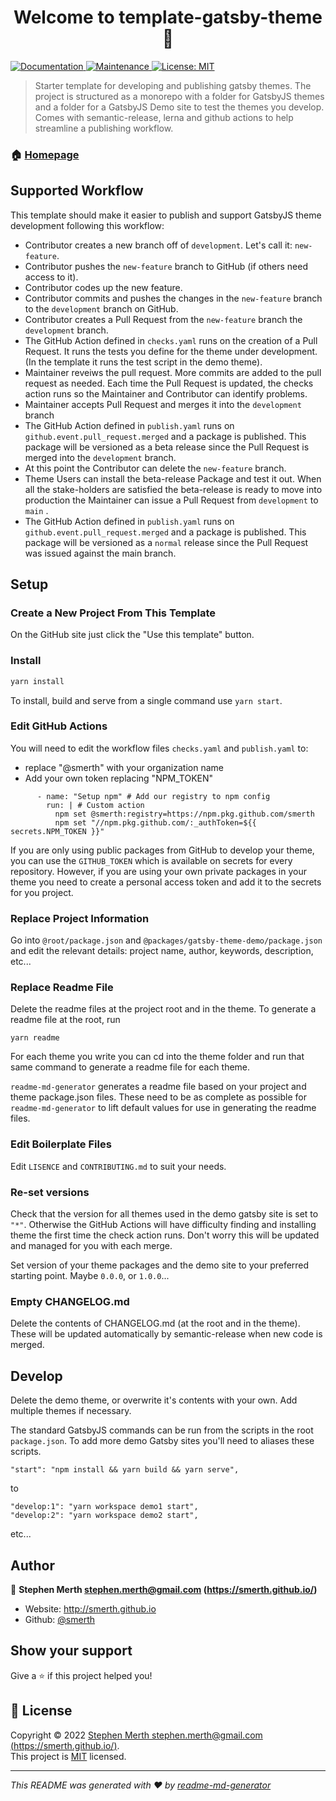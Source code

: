 <h1 align="center">Welcome to template-gatsby-theme 👋</h1>
<p>
  <a href="https://github.com/smerth/template-gatsby-theme#readme" target="_blank">
    <img alt="Documentation" src="https://img.shields.io/badge/documentation-yes-brightgreen.svg" />
  </a>
  <a href="https://github.com/smerth/template-gatsby-theme/graphs/commit-activity" target="_blank">
    <img alt="Maintenance" src="https://img.shields.io/badge/Maintained%3F-yes-green.svg" />
  </a>
  <a href="https://github.com/smerth/template-gatsby-theme/blob/master/LICENSE" target="_blank">
    <img alt="License: MIT" src="https://img.shields.io/github/license/smerth/template-gatsby-theme" />
  </a>
</p>

> Starter template for developing and publishing gatsby themes. The project is structured as a monorepo with a folder for GatsbyJS themes and a folder for a GatsbyJS Demo site to test the themes you develop. Comes with semantic-release, lerna and github actions to help streamline a publishing workflow.

### 🏠 [Homepage](https://github.com/smerth/template-gatsby-theme#readme)

## Supported Workflow

This template should make it easier to publish and support GatsbyJS theme development following this workflow:

- Contributor creates a new branch off of  `development`.  Let's call it: `new-feature`.
- Contributor pushes the `new-feature` branch to GitHub (if others need access to it).  
- Contributor codes up the new feature.
- Contributor commits and pushes the changes in the `new-feature` branch to the `development` branch on GitHub.  
- Contributor creates a Pull Request from the `new-feature` branch the `development` branch.
- The GitHub Action defined in `checks.yaml` runs on the creation of a Pull Request.  It runs the tests you define for the theme under development. (In the template it runs the test script in the demo theme).
- Maintainer reveiws the pull request.  More commits are added to the pull request as needed.  Each time the Pull Request is updated, the checks action runs so the Maintainer and Contributor can identify problems.
- Maintainer accepts Pull Request and merges it into the `development` branch
- The GitHub Action defined in `publish.yaml` runs on `github.event.pull_request.merged` and a package is published.  This package will be versioned as a beta release since the Pull Request is merged into the `development` branch.
- At this point the Contributor can delete the `new-feature` branch.
- Theme Users can install the beta-release Package and test it out.  When all the stake-holders are satisfied the beta-release is ready to move into production the Maintainer can issue a Pull Request from `development` to `main` .
- The GitHub Action defined in `publish.yaml` runs on `github.event.pull_request.merged` and a package is published.  This package will be versioned as a `normal` release since the Pull Request was issued against the main branch.

## Setup

### Create a New Project From This Template

On the GitHub site just click the "Use this template" button.

### Install

```sh
yarn install
```

To install, build and serve from a single command use `yarn start`.

### Edit GitHub Actions

You will need to edit the workflow files `checks.yaml` and `publish.yaml` to:

- replace "@smerth" with your organization name
- Add your own token replacing "NPM_TOKEN"

```
      - name: "Setup npm" # Add our registry to npm config
        run: | # Custom action
          npm set @smerth:registry=https://npm.pkg.github.com/smerth
          npm set "//npm.pkg.github.com/:_authToken=${{ secrets.NPM_TOKEN }}"
```

If you are only using public packages from GitHub to develop your theme, you can use the `GITHUB_TOKEN` which is available on secrets for every repository.  However, if you are using your own private packages in your theme you need to create a personal access token and add it to the secrets for you project.

### Replace Project Information

Go into `@root/package.json` and `@packages/gatsby-theme-demo/package.json` and edit the relevant details: project name, author, keywords, description, etc...

### Replace Readme File

Delete the readme files at the project root and in the theme.  To generate a readme file at the root, run

```
yarn readme
```

For each theme you write you can cd into the theme folder and run that same command to generate a readme file for each theme.

`readme-md-generator` generates a readme file based on your project and theme package.json files.  These need to be as complete as possible for `readme-md-generator` to lift default values for use in generating the readme files.

### Edit Boilerplate Files

Edit `LISENCE` and `CONTRIBUTING.md`  to suit your needs.

### Re-set versions

Check that the version for all themes used in the demo gatsby site is set to `"*"`.  Otherwise the GitHub Actions will have difficulty finding and installing theme the first time the check action runs.  Don't worry this will be updated and managed for you with each merge.

Set version of your theme packages and the demo site to your preferred starting point. Maybe `0.0.0`, or `1.0.0`...

### Empty CHANGELOG.md

Delete the contents of CHANGELOG.md (at the root and in the theme).  These will be updated automatically by semantic-release when new code is merged.

## Develop

Delete the demo theme, or overwrite it's contents with your own.  Add multiple themes if necessary.

The standard GatsbyJS commands can be run from the scripts in the root `package.json`.  To add more demo Gatsby sites you'll need to aliases these scripts.

```
"start": "npm install && yarn build && yarn serve",
```

to

```
"develop:1": "yarn workspace demo1 start",
"develop:2": "yarn workspace demo2 start",
```

etc...

## Author

👤 **Stephen Merth <stephen.merth@gmail.com> (<https://smerth.github.io/>)**

- Website: <http://smerth.github.io>
- Github: [@smerth](https://github.com/smerth)

## Show your support

Give a ⭐️ if this project helped you!

## 📝 License

Copyright © 2022 [Stephen Merth <stephen.merth@gmail.com> (<https://smerth.github.io/>)](https://github.com/smerth).<br />
This project is [MIT](https://github.com/smerth/template-gatsby-theme/blob/master/LICENSE) licensed.

***
_This README was generated with ❤️ by [readme-md-generator](https://github.com/kefranabg/readme-md-generator)_
